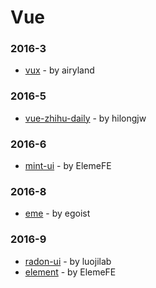 # Vue


### 2016-3
- [vux](https://github.com/airyland/vux) - by airyland

### 2016-5
- [vue-zhihu-daily](https://github.com/hilongjw/vue-zhihu-daily) - by hilongjw

### 2016-6
- [mint-ui](https://github.com/ElemeFE/mint-ui) - by ElemeFE

### 2016-8
- [eme](https://github.com/egoist/eme) - by egoist

### 2016-9
- [radon-ui](https://github.com/luojilab/radon-ui) - by luojilab
- [element](https://github.com/ElemeFE/element) - by ElemeFE
